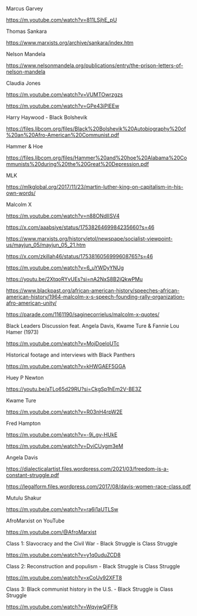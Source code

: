 Marcus Garvey

https://m.youtube.com/watch?v=811LSjhE_pU

Thomas Sankara

https://www.marxists.org/archive/sankara/index.htm

Nelson Mandela

https://www.nelsonmandela.org/publications/entry/the-prison-letters-of-nelson-mandela




Claudia Jones

https://m.youtube.com/watch?v=VUMTOwrzgzs

https://m.youtube.com/watch?v=GPe43iPlEEw

Harry Haywood - Black Bolshevik

https://files.libcom.org/files/Black%20Bolshevik%20Autobiography%20of%20an%20Afro-American%20Communist.pdf

Hammer & Hoe

https://files.libcom.org/files/Hammer%20and%20hoe%20Alabama%20Communists%20during%20the%20Great%20Depression.pdf


MLK

https://mlkglobal.org/2017/11/23/martin-luther-king-on-capitalism-in-his-own-words/

Malcolm X

https://m.youtube.com/watch?v=n88ONdIISV4

https://x.com/aaabsiye/status/1753826469984235660?s=46

https://www.marxists.org/history/etol/newspape/socialist-viewpoint-us/mayjun_05/mayjun_05_21.htm

https://x.com/zkillah46/status/1753816056999608765?s=46

https://m.youtube.com/watch?v=6_uYWDyYNUg

https://youtu.be/2XtqoRYvUEs?si=nA2NxS8B2jQkwPMu

https://www.blackpast.org/african-american-history/speeches-african-american-history/1964-malcolm-x-s-speech-founding-rally-organization-afro-american-unity/

https://parade.com/1161190/saginecorrielus/malcolm-x-quotes/

Black Leaders Discussion feat. Angela Davis, Kwame Ture & Fannie Lou Hamer (1973)

https://m.youtube.com/watch?v=MojDoeloUTc

Historical footage and interviews with Black Panthers

https://m.youtube.com/watch?v=kHWGAEF5GGA

Huey P Newton

https://youtu.be/aTLo65d29RU?si=CkgSp1hEm2V-BE3Z

Kwame Ture

https://m.youtube.com/watch?v=R03nH4rpW2E

Fred Hampton

https://m.youtube.com/watch?v=-9i_gv-HUkE

https://m.youtube.com/watch?v=DviCUygm3eM

Angela Davis

https://dialecticalartist.files.wordpress.com/2021/03/freedom-is-a-constant-struggle.pdf

https://legalform.files.wordpress.com/2017/08/davis-women-race-class.pdf

Mutulu Shakur

https://m.youtube.com/watch?v=ra6i1aUTLSw

AfroMarxist on YouTube

https://m.youtube.com/@AfroMarxist

Class 1: Slavocracy and the Civil War - Black Struggle is Class Struggle

https://m.youtube.com/watch?v=y1q0uduZCD8

Class 2: Reconstruction and populism - Black Struggle is Class Struggle

https://m.youtube.com/watch?v=xCoUv92XFT8

Class 3: Black communist history in the U.S. - Black Struggle is Class Struggle

https://m.youtube.com/watch?v=WqvjwQjFFlk

